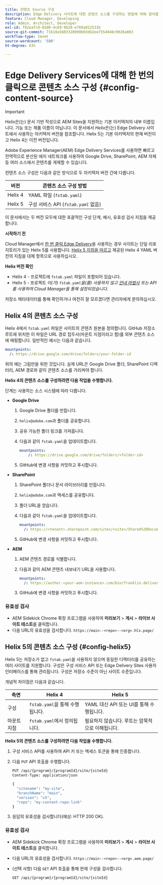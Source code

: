 ```yaml
---
title: 컨텐츠 Source 구성
description: Edge Delivery 사이트에 대한 콘텐츠 소스를 구성하는 방법에 대해 알아봅니다. Helix 4 아키텍처로 'fstab.yaml'을 사용하거나, Helix 5 아키텍처로 Cloud Manager(또는 구성 서비스 API)의 안내가 있는 마법사를 사용하십시오.
feature: Cloud Manager, Developing
role: Admin, Architect, Developer
exl-id: f82eafc0-03d0-4c69-9b28-e769a012531b
source-git-commit: 71618a5603328990603db2ee7554048c9020a883
workflow-type: tm+mt
source-wordcount: '580'
ht-degree: 63%

---
```


# Edge Delivery Services에 대해 한 번의 클릭으로 콘텐츠 소스 구성 {#config-content-source}

>[!IMPORTANT]
>
>*Helix*&#x200B;은(는) 문서 기반 작성으로 AEM Sites을 지원하는 기본 아키텍처의 내부 이름입니다. 기능 또는 제품 이름이 아닙니다. 이 문서에서 *Helix*&#x200B;은(는) Edge Delivery 사이트에서 사용하는 아키텍처 버전을 참조합니다. Helix 5는 기본 아키텍처의 현재 버전이고 Helix 4는 이전 버전입니다.

Adobe Experience Manager(AEM) Edge Delivery Services를 사용하면 빠르고 전역적으로 분산된 에지 네트워크를 사용하여 Google Drive, SharePoint, AEM 자체 등 여러 소스에서 콘텐츠를 게재할 수 있습니다.

컨텐츠 소스 구성은 다음과 같은 방식으로 두 아키텍처 버전 간에 다릅니다.

| 버전 | 콘텐츠 소스 구성 방법 |
| --- | --- |
| Helix 4 | YAML 파일 (`fstab.yaml`) |
| Helix 5 | 구성 서비스 API (*`fstab.yaml`* 없음) |

이 문서에서는 두 버전 모두에 대한 포괄적인 구성 단계, 예시, 유효성 검사 지침을 제공합니다.

**시작하기 전**

Cloud Manager에서 [한 번 클릭 Edge Delivery](/help/implementing/cloud-manager/edge-delivery/create-edge-delivery-site.md##one-click-edge-delivery-site)을 사용하는 경우 사이트는 단일 리포지토리가 있는 Helix 5를 사용합니다. [Helix 5 지침을 따르고](#config-helix5) 제공된 Helix 4 YAML 버전의 지침을 대체 항목으로 사용하십시오.

**Helix 버전 확인**

* Helix 4 - 프로젝트에 `fstab.yaml` 파일이 포함되어 있습니다.
* Helix 5 - 프로젝트 *이(가) `fstab.yaml`을(를) 사용하지 않고 [안내 마법사](/help/implementing/cloud-manager/edge-delivery/add-edge-delivery-site.md) 또는 API를 사용하여 Cloud Manager을 통해 설정되었습니다.*

저장소 메타데이터를 통해 확인하거나 여전히 잘 모르겠다면 관리자에게 문의하십시오.

## Helix 4의 콘텐츠 소스 구성

Helix 4에서 `fstab.yaml` 파일은 사이트의 콘텐츠 원본을 정의합니다. GitHub 저장소 루트에 위치한 이 파일은 URL 경로 접두사(마운트 지점이라고 함)를 외부 콘텐츠 소스에 매핑합니다. 일반적인 예시는 다음과 같습니다.

```yaml
mountpoints:
  /: https://drive.google.com/drive/folders/your-folder-id
```

위의 예는 그림만을 위한 것입니다. 실제 URL은 Google Drive 폴더, SharePoint 디렉터리, AEM 경로와 같이 콘텐츠 소스를 가리켜야 합니다.

**Helix 4의 콘텐츠 소스를 구성하려면 다음 작업을 수행합니다.**

단계는 사용하는 소스 시스템에 따라 다릅니다.

* **Google Drive**

   1. Google Drive 폴더를 만듭니다.
   1. `helix@adobe.com`과 폴더를 공유합니다.
   1. 공유 가능한 폴더 링크를 가져옵니다.
   1. 다음과 같이 `fstab.yaml`을 업데이트합니다.

      ```yaml
      mountpoints: 
          /: https://drive.google.com/drive/folders/<folder-id>
      ```

   1. GitHub에 변경 사항을 커밋하고 푸시합니다.

* **SharePoint**

   1. SharePoint 폴더나 문서 라이브러리를 만듭니다.
   1. `helix@adobe.com`과 액세스를 공유합니다.
   1. 폴더 URL을 얻습니다.
   1. 다음과 같이 `fstab.yaml`을 업데이트합니다.

      ```yaml
      mountpoints:
        /: https://<tenant>.sharepoint.com/sites/<site>/Shared%20Documents/<folder>
      ```

   1. GitHub에 변경 사항을 커밋하고 푸시합니다.

* **AEM**

   1. AEM 콘텐츠 경로를 식별합니다.
   1. 다음과 같이 AEM 콘텐츠 내보내기 URL을 사용합니다.

      ```yaml
      mountpoints:
        /: https://author.<your-aem-instance>.com/bin/franklin.delivery/<org>/<repo>/main
      ```

   1. GitHub에 변경 사항을 커밋하고 푸시합니다.

### 유효성 검사

* AEM Sidekick Chrome 확장 프로그램을 사용하여 **미리보기** > **게시** > **라이브 사이트 테스트**&#x200B;를 클릭합니다.
* 다음 URL의 유효성을 검사합니다. `https://main--<repo>--<org>.hlx.page/`

## Helix 5의 콘텐츠 소스 구성 {#config-helix5}

Helix 5는 저장소가 없고 `fstab.yaml`을 사용하지 않으며 동일한 디렉터리를 공유하는 여러 사이트를 지원합니다. 구성은 구성 서비스 API 또는 Edge Delivery Sites 사용자 인터페이스를 통해 관리됩니다. 구성은 저장소 수준이 아닌 사이트 수준입니다.

개념적 차이점은 다음과 같습니다.

| 측면 | Helix 4 | Helix 5 |
| --- | --- | --- |
| 구성 | `fstab.yaml`을 통해 수행됩니다. | YAML 대신 API 또는 UI를 통해 수행됩니다. |
| 마운트 지점 | `fstab.yaml`에서 정의됩니다. | 필요하지 않습니다. 루트는 암묵적으로 이해됩니다. |

**Helix 5의 콘텐츠 소스를 구성하려면 다음 작업을 수행합니다.**

1. 구성 서비스 API를 사용하여 API 키 또는 액세스 토큰을 통해 인증합니다.
1. 다음 `PUT` API 호출을 수행합니다.

   ```bash {.line-numbering}
   PUT /api/{program}/{programId}/site/{siteId}
   Content-Type: application/json
   
   {
     "sitename": "my-site",
     "branchName": "main",
     "version": "v5",
     "repo": "my-content-repo-link"
   }
   ```

1. 응답의 유효성을 검사합니다(예상: HTTP 200 OK).

### 유효성 검사

* AEM Sidekick Chrome 확장 프로그램을 사용하여 **미리보기** > **게시** > **라이브 사이트 테스트**&#x200B;를 클릭합니다.
* 다음 URL의 유효성을 검사합니다. `https://main--<repo>--<org>.aem.page/`
* (선택 사항) 다음 `GET` API 호출을 통해 현재 구성을 검사합니다.

  ```bash
  GET /api/{program}/{programId}/site/{siteId}
  ```
